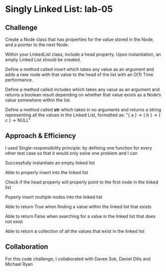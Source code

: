 # Singly Linked List: lab-05
<!-- Short summary or background information -->


## Challenge

Create a Node class that has properties for the value stored in the Node, and a pointer to the next Node.

Within your LinkedList class, include a head property. Upon instantiation, an empty Linked List should be created.

Define a method called insert which takes any value as an argument and adds a new node with that value to the head of the list with an O(1) Time performance.

Define a method called includes which takes any value as an argument and returns a boolean result depending on whether that value exists as a Node’s value somewhere within the list.

Define a method called __str__ which takes in no arguments and returns a string representing all the values in the Linked List, formatted as:
"{ a } -> { b } -> { c } -> NULL"

## Approach & Efficiency

I used Single-responsibility principle: by defining one function for every other test case so that it would only solve one problem and I can

Successfully instantiate an empty linked list

Able to properly insert into the linked list

Check if the head property will properly point to the first node in the linked list

Poperly insert multiple nodes into the linked list

Able to return True when finding a value within the linked list that exists

Able to return False when searching for a value in the linked list that does not exist

Able to return a collection of all the values that exist in the linked list

## Collaboration

For this code challenge, I collaborated with Davee Sok, Daniel Dills and Michael Ryan


